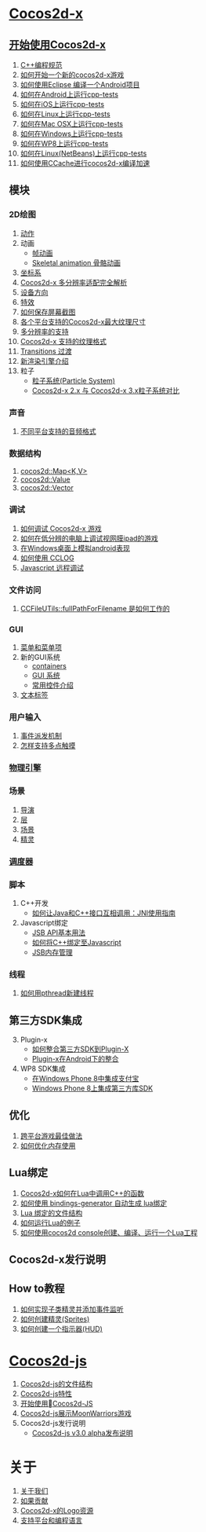 # [Cocos2d-x](./cocos2d-x/zh.md)

## [开始使用Cocos2d-x](./getting-started-cocos2d-x/zh.md)

1. [C++编程规范](./cpp-coding-style/zh.md)
1. [如何开始一个新的cocos2d-x游戏](./how-to-start-a-new-cocos2d-x-game/zh.md)
2. [如何使用Eclipse 编译一个Android项目](./how-to-build-android-project-with-eclipse/zh.md)
3. [如何在Android上运行cpp-tests](./how-to-run-cpp-tests-on-android/zh.md)
4. [如何在iOS上运行cpp-tests](./how-to-run-cpp-tests-on-iOS/zh.md)
5. [如何在Linux上运行cpp-tests](./how-to-run-cpp-tests-on-linux/zh.md)
6. [如何在Mac OSX上运行cpp-tests](./how-to-run-cpp-tests-on-mac-osx/zh.md)
7. [如何在Windows上运行cpp-tests](./how-to-run-cpp-tests-on-win32/zh.md)
8. [如何在WP8上运行cpp-tests](./how-to-run-cpp-tests-on-wp8/zh.md)
9. [如何在Linux(NetBeans)上运行cpp-tests](./how-to-run-cpp-tests-on-netbeans/zh.md)
10. [如何使用CCache进行cocos2d-x编译加速](./ccache-speed-up/zh.md)

## 模块

### 2D绘图

1. [动作](./actions/zh.md)
2. 动画
	- [帧动画](./sprite-sheet-animation/zh.md)
	- [Skeletal animation 骨骼动画 ](./skeletal-animation/zh.md)
3. [坐标系](./coordinate-system/zh.md)
4. [Cocos2d-x 多分辨率适配完全解析](./detailed-explanation-of-multi-resolution/zh.md)
5. [设备方向](./device-orientation/zh.md)
6. [特效](./effects/zh.md)
7. [如何保存屏幕截图](./how-to-save-a-screenshot/zh.md)
8. [各个平台支持的Cocos2d-x最大纹理尺寸](./max-size-of-textures-in-cocos2d-x/zh.md)
9. [多分辨率的支持](./multi-resolution-support/zh.md)
10. [Cocos2d-x 支持的纹理格式](./texture-formats-supported/zh.md)
11. [Transitions 过渡](./transitions/zh.md)
12. [新渲染引擎介绍](./renderer/zh.md)
14. 粒子
	- [粒子系统(Particle System)](./particles/zh.md)
	- [Cocos2d-x 2.x 与 Cocos2d-x 3.x粒子系统对比](./particle-system-comparison-of-v2x-and-v3x/zh.md)
	
### 声音

1. [不同平台支持的音频格式](./audio-formats-supported-by-cocosdenshion-on-different-platforms/zh.md)

### 数据结构

1. [cocos2d::Map<K,V>](./map/zh.md)
2. [cocos2d::Value](./value/zh.md)
3. [cocos2d::Vector<T>](./vector/zh.md)

### 调试

1. [如何调试 Cocos2d-x 游戏](./how-to-debug-cocos2d-x-games/zh.md)
2. [如何在低分辨的电脑上调试视网膜ipad的游戏](./how-to-debug-games-for-ipad-retina-on-low-resolution-pc/zh.md)
3. [在Windows桌面上模拟android表现](./how-to-simulate-android-behaviors-on-windows-desktop/zh.md)
4. [如何使用 CCLOG](./how-to-use-cclog/zh.md)
5. [Javascript 远程调试](./javascript-remote-debugging/zh.md)

### 文件访问

1. [CCFileUTils::fullPathForFilename 是如何工作的](./how-does-ccfileutilsfullpathforfilename-work/zh.md)

### GUI

1. [菜单和菜单项](./menu-and-menuItems/zh.md)
2. 新的GUI系统
	- [containers](./containers/zh.md)
	- [GUI 系统](./overview-of-new-gui/zh.md)
	- [常用控件介绍](./widget/zh.md)
3. [文本标签](./text-labels/zh.md)
	
### 用户输入

1. [事件派发机制](./eventdispatcher-mechanism/zh.md)
2. [怎样支持多点触摸](./how-to-enable-multi-touch/zh.md)

### [物理引擎](./physics/zh.md)

### 场景

1. [导演](./director/zh.md)
2. [层](./layer/zh.md)
4. [场景](./scene/zh.md)
5. [精灵](./sprite/zh.md)

### [调度器](./scheduler/zh.md)

### 脚本

1. C++开发
	- [如何让Java和C++接口互相调用：JNI使用指南](./how-to-use-jni/zh.md)
2. Javascript绑定
	- [JSB API基本用法](./basic-usage-of-jsb-api/zh.md)
	- [如何将C++绑定至Javascript](./how-to-bind-c++-to-javascript/zh.md)
	- [JSB内存管理](./memory-management-of-jsb/zh.md)

### 线程

1. [如何用pthread新建线程](./how-to-use-pthread/zh.md)

## 第三方SDK集成

3. Plugin-x
	- [如何整合第三方SDK到Plugin-X](./how-to-integrate-a-3rd-party-sdk-into-plugin-x/zh.md)
	- [Plugin-x在Android下的整合](./plugin-x-integration-guide-for-android/zh.md)
4. WP8 SDK集成
	- [在Windows Phone 8中集成支付宝](./how-to-integrate-alipay/zh.md)
	- [Windows Phone 8上集成第三方库SDK](./how-to-integrate-third-sdk/zh.md)


## 优化

1. [跨平台游戏最佳做法](./best-practice-of-cross-platform-games/zh.md)
2. [如何优化内存使用](./how-to-optimise-memory-usage/zh.md)

## Lua绑定

1. [Cocos2d-x如何在Lua中调用C++的函数](./how-to-call-c++-from-lua/zh.md)
3. [如何使用 bindings-generator 自动生成 lua绑定](./how-to-use-bindings-generator/zh.md)
4. [Lua 绑定的文件结构](./folder-structure-of-lua-binding/zh.md)
5. [如何运行Lua的例子](./how-to-run-lua-samples/zh.md)
6. [如何使用cocos2d console创建、编译、运行一个Lua工程](./how-to-createcompile-and-run-a-new-lua-project-with-cocos2d-console/zh.md) 

## Cocos2d-x发行说明

## How to教程

1. [如何实现子类精灵并添加事件监听](./how-to-subclass-sprite-and-add-event-listeners/zh.md)
2. [如何创建精灵(Sprites) ](./how-to-create-sprites/zh.md)
3. [如何创建一个指示器(HUD)](./how-to-create-a-hud/zh.md)

# [Cocos2d-js](./cocos2d-js/zh.md)

1. [Cocos2d-js的文件结构](./folder-structure-of-cocos2d-js/zh.md)
2. [Cocos2d-js特性](./features-of-cocos2d-js/zh.md)
3. [开始使用Cocos2d-JS](./getting-started-with-cocos2d-js/zh.md)
4. [Cocos2d-js展示MoonWarriors游戏](./moonwarriors-cocos2d-js-showcase/zh.md)
5. Cocos2d-js发行说明
	- [Cocos2d-js v3.0 alpha发布说明](./release-notes-for-cocos2d-js-v30alpha/zh.md)

# 关于

1. [关于我们](./about-us/zh.md)
2. [如果贡献](./contribution/zh.md) 
3. [Cocos2d-x的Logo资源](./logo-resources-of-cocos2d-x/zh.md)
4. [支持平台和编程语言](./supported-platforms-and-programming-languages/zh.md)
